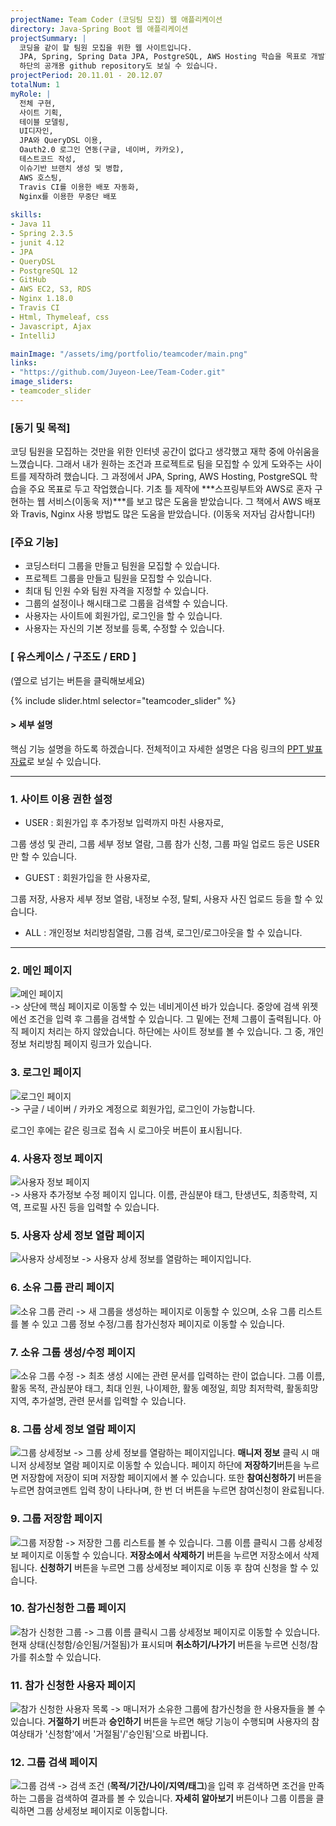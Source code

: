 ```yaml
---
projectName: Team Coder (코딩팀 모집) 웹 애플리케이션
directory: Java-Spring Boot 웹 애플리케이션
projectSummary: |
  코딩을 같이 할 팀원 모집을 위한 웹 사이트입니다.
  JPA, Spring, Spring Data JPA, PostgreSQL, AWS Hosting 학습을 목표로 개발한 개인 프로젝트입니다.
  하단의 공개용 github repository도 보실 수 있습니다.
projectPeriod: 20.11.01 - 20.12.07
totalNum: 1
myRole: |
  전체 구현,
  사이트 기획,
  테이블 모델링,
  UI디자인,  
  JPA와 QueryDSL 이용, 
  Oauth2.0 로그인 연동(구글, 네이버, 카카오), 
  테스트코드 작성, 
  이슈기반 브랜치 생성 및 병합, 
  AWS 호스팅, 
  Travis CI를 이용한 배포 자동화, 
  Nginx를 이용한 무중단 배포
  
skills:
- Java 11
- Spring 2.3.5
- junit 4.12
- JPA
- QueryDSL
- PostgreSQL 12
- GitHub
- AWS EC2, S3, RDS
- Nginx 1.18.0
- Travis CI
- Html, Thymeleaf, css
- Javascript, Ajax
- IntelliJ

mainImage: "/assets/img/portfolio/teamcoder/main.png"
links: 
- "https://github.com/Juyeon-Lee/Team-Coder.git"
image_sliders:
- teamcoder_slider
---
```


### &#91;동기 및 목적&#93;
 코딩 팀원을 모집하는 것만을 위한 인터넷 공간이 없다고 생각했고 재학 중에 아쉬움을 느꼈습니다. 그래서 내가 원하는 조건과 프로젝트로 팀을 모집할 수 있게 도와주는 사이트를 제작하려 했습니다. 그 과정에서 JPA, Spring, AWS Hosting, PostgreSQL 학습을 주요 목표로 두고 작업했습니다. 기초 틀 제작에 ***스프링부트와 AWS로 혼자 구현하는 웹 서비스(이동욱 저)***를 보고 많은 도움을 받았습니다. 그 책에서 AWS 배포와 Travis, Nginx 사용 방법도 많은 도움을 받았습니다. (이동욱 저자님 감사합니다!)

### &#91;주요 기능&#93;
*  코딩스터디 그룹을 만들고 팀원을 모집할 수 있습니다.
*  프로젝트 그룹을 만들고 팀원을 모집할 수 있습니다.
*  최대 팀 인원 수와 팀원 자격을 지정할 수 있습니다.
*  그룹의 설정이나 해시태그로 그룹을 검색할 수 있습니다.
*  사용자는 사이트에 회원가입, 로그인을 할 수 있습니다.
*  사용자는 자신의 기본 정보를 등록, 수정할 수 있습니다. 

### &#91; 유스케이스 / 구조도 / ERD &#93;
(옆으로 넘기는 버튼을 클릭해보세요)

{% include slider.html selector="teamcoder_slider" %}
<br>

#### &#62; 세부 설명

핵심 기능 설명을 하도록 하겠습니다.
전체적이고 자세한 설명은 다음 링크의 [PPT 발표자료](https://drive.google.com/file/d/1GVxnB8SfwNNkbsg6sN4f0IoTB2O6q2s0/view?usp=sharing)로 보실 수 있습니다.

----

### 1. 사이트 이용 권한 설정


*  USER : 회원가입 후 추가정보 입력까지 마친 사용자로,

그룹 생성 및 관리, 그룹 세부 정보 열람, 그룹 참가 신청, 그룹 파일 업로드 등은 USER만 할 수 있습니다.
*  GUEST : 회원가입을 한 사용자로,

그룹 저장, 사용자 세부 정보 열람, 내정보 수정, 탈퇴, 사용자 사진 업로드 등을 할 수 있습니다.
*  ALL : 개인정보 처리방침열람, 그룹 검색, 로그인/로그아웃을 할 수 있습니다.

----

### 2. 메인 페이지

![메인 페이지](/assets/img/portfolio/teamcoder/main_total.png)  
-> 상단에 핵심 페이지로 이동할 수 있는 네비게이션 바가 있습니다. 중앙에 검색 위젯에선 조건을 입력 후 그룹을 검색할 수 있습니다. 그 밑에는 전체 그룹이 출력됩니다. 아직 페이지 처리는 하지 않았습니다. 하단에는 사이트 정보를 볼 수 있습니다. 그 중, 개인정보 처리방침 페이지 링크가 있습니다.

### 3. 로그인 페이지

![로그인 페이지](/assets/img/portfolio/teamcoder/logoption.png)  
-> 구글 / 네이버 / 카카오 계정으로 회원가입, 로그인이 가능합니다.

로그인 후에는 같은 링크로 접속 시 로그아웃 버튼이 표시됩니다.

### 4. 사용자 정보 페이지

![사용자 정보 페이지](/assets/img/portfolio/teamcoder/userInfo.png)  
-> 사용자 추가정보 수정 페이지 입니다. 이름, 관심분야 태그, 탄생년도, 최종학력, 지역, 프로필 사진 등을 입력할 수 있습니다.

### 5. 사용자 상세 정보 열람 페이지

![사용자 상세정보](/assets/img/portfolio/teamcoder/userDetail.png)
-> 사용자 상세 정보를 열람하는 페이지입니다.

### 6. 소유 그룹 관리 페이지

![소유 그룹 관리](/assets/img/portfolio/teamcoder/groupManage.png)
-> 새 그룹을 생성하는 페이지로 이동할 수 있으며, 소유 그룹 리스트를 볼 수 있고 그룹 정보 수정/그룹 참가신청자 페이지로 이동할 수 있습니다.

### 7. 소유 그룹 생성/수정 페이지

![소유 그룹 수정](/assets/img/portfolio/teamcoder/group_update.png)
-> 최초 생성 시에는 관련 문서를 입력하는 란이 없습니다. 그룹 이름, 활동 목적, 관심분야 태그, 최대 인원, 나이제한, 활동 예정일, 희망 최저학력, 활동희망 지역, 추가설명, 관련 문서를 입력할 수 있습니다.

### 8. 그룹 상세 정보 열람 페이지

![그룹 상세정보](/assets/img/portfolio/teamcoder/groupDetail.png)
-> 그룹 상세 정보를 열람하는 페이지입니다. **매니저 정보** 클릭 시 매니저 상세정보 열람 페이지로 이동할 수 있습니다. 페이지 하단에 **저장하기**버튼을 누르면 저장함에 저장이 되며 저장함 페이지에서 볼 수 있습니다. 또한 **참여신청하기** 버튼을 누르면 참여코멘트 입력 창이 나타나며, 한 번 더 버튼을 누르면 참여신청이 완료됩니다.

### 9. 그룹 저장함 페이지

![그룹 저장함](/assets/img/portfolio/teamcoder/storage.png)
-> 저장한 그룹 리스트를 볼 수 있습니다. 그룹 이름 클릭시 그룹 상세정보 페이지로 이동할 수 있습니다. **저장소에서 삭제하기** 버튼을 누르면 저장소에서 삭제됩니다. **신청하기** 버튼을 누르면 그룹 상세정보 페이지로 이동 후 참여 신청을 할 수 있습니다.

### 10. 참가신청한 그룹 페이지

![참가 신청한 그룹](/assets/img/portfolio/teamcoder/applyList.png)
-> 그룹 이름 클릭시 그룹 상세정보 페이지로 이동할 수 있습니다. 현재 상태(신청함/승인됨/거절됨)가 표시되며 **취소하기/나가기** 버튼을 누르면 신청/참가를 취소할 수 있습니다.

### 11. 참가 신청한 사용자 페이지
![참가 신청한 사용자 목록](/assets/img/portfolio/teamcoder/applyUsers.png)
-> 매니저가 소유한 그룹에 참가신청을 한 사용자들을 볼 수 있습니다. **거절하기** 버튼과 **승인하기** 버튼을 누르면 해당 기능이 수행되며 사용자의 참여상태가 '신청함'에서 '거절됨'/'승인됨'으로 바뀝니다.

### 12. 그룹 검색 페이지
![그룹 검색](/assets/img/portfolio/teamcoder/searchResult.png)
-> 검색 조건 (**목적/기간/나이/지역/태그**)을 입력 후 검색하면 조건을 만족하는 그룹을 검색하여 결과를 볼 수 있습니다. **자세히 알아보기** 버튼이나 그룹 이름을 클릭하면 그룹 상세정보 페이지로 이동합니다.